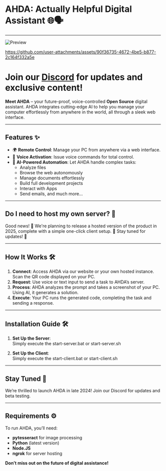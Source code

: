# AHDA: Actually Helpful Digital Assistant 🌐🗣️
---
![Preview](https://github.com/user-attachments/assets/ab0fb4cd-7c0a-4361-a4ce-a1c7ce37b3a9)

https://github.com/user-attachments/assets/90f36735-4672-4be5-b877-2c164f332a5e


# Join our [Discord](https://discord.gg/eUdJ5xdw8Q) for updates and exclusive content!


**Meet AHDA** – your future-proof, voice-controlled **Open Source** digital assistant. AHDA integrates cutting-edge AI to help you manage your computer effortlessly from anywhere in the world, all through a sleek web interface.

---

## Features ✨
- 🌍 **Remote Control**: Manage your PC from anywhere via a web interface.
- 🎤 **Voice Activation**: Issue voice commands for total control.
- 💼 **AI-Powered Automation**: Let AHDA handle complex tasks:
  - Analyze files
  - Browse the web autonomously
  - Manage documents effortlessly
  - Build full development projects
  - Interact with Apps
  - Send emails, and much more...


---

## Do I need to host my own server? 🤔  
Good news! 🎉 We're planning to release a hosted version of the product in 2025, complete with a simple one-click client setup. 🚀 Stay tuned for updates! 👀  

--- 

## How It Works 🛠️

1. **Connect**: Access AHDA via our website or your own hosted instance. Scan the QR code displayed on your PC.
2. **Request**: Use voice or text input to send a task to AHDA’s server.
3. **Process**: AHDA analyzes the prompt and takes a screenshot of your PC. Using AI, it generates a solution.
4. **Execute**: Your PC runs the generated code, completing the task and sending a response.

---

## Installation Guide 🛠️

1. **Set Up the Server**:  
   Simply execute the start-server.bat or start-server.sh

2. **Set Up the Client**:  
   Simply execute the start-client.bat or start-client.sh

---

## Stay Tuned 🔮
We’re thrilled to launch AHDA in late 2024! Join our Discord for updates and beta testing.

---

## Requirements ⚙️
To run AHDA, you’ll need:
- **pytesseract** for image processing
- **Python** (latest version)
- **Node.JS**
- **ngrok** for server hosting

**Don’t miss out on the future of digital assistance!**
